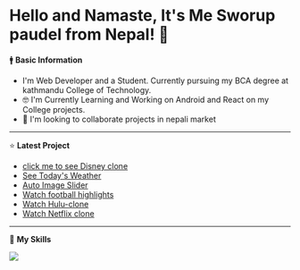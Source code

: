  # Hello and Namaste, It's Me Sworup paudel from Nepal! 👋

 🚹 <B>Basic Information</B>
 <ul>
 <li>I'm Web Developer and a Student. Currently pursuing my BCA degree at kathmandu College of Technology.</li>
 <li>🤓 I'm Currently Learning and Working on Android and React on my College projects.</li>
 <li>👯 I'm looking to collaborate projects in nepali market</li>
 </ul>
 
 <hr>
 
 
⭐ <B>Latest Project</B>
<ul>
 <li><a href="https://custom-disney.web.app/" target="_blank">click me to see Disney clone</a></li>
 <li><a href="https://watch-weather.netlify.app/" target="_blank">See Today's Weather</a></li>
 <li><a href="https://image-slides.netlify.app/" target="_blank">Auto Image Slider</a></li>
 <li><a href="https://watchfootballhighlights.netlify.app/" target="_blank">Watch football highlights</a></li>
 <li><a href="https://hulu-clone-puce-ten.vercel.app/" target="_blank">Watch Hulu-clone</a></li>
 <li><a href="https://netflix-c.vercel.app/"  target="_blank">Watch Netflix clone</a></li>
</ul>

<hr>
 
🔧 <b>My Skills</b>
<div>
<img src="https://user-images.githubusercontent.com/96978659/153031097-b07094bf-6aab-4d16-bf77-deb48be07f01.jpg" />
</div>







